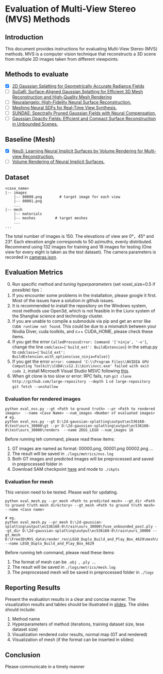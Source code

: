 # Evaluation of Multi-View Stereo (MVS) Methods

## Introduction
This document provides instructions for evaluating Multi-View Stereo (MVS) methods. MVS is a computer vision technique that reconstructs a 3D scene from multiple 2D images taken from different viewpoints.
## Methods to evaluate
- [x] [2D Gaussian Splatting for Geometrically Accurate Radiance Fields](https://github.com/hbb1/2d-gaussian-splatting)
- [ ] [SuGaR: Surface-Aligned Gaussian Splatting for Efficient 3D Mesh Reconstruction and High-Quality Mesh Rendering](https://github.com/Anttwo/SuGaR)
- [ ] [Neuralangelo: High-Fidelity Neural Surface Reconstruction.](https://github.com/NVlabs/neuralangelo)
- [ ] [Meshing Neural SDFs for Real-Time View Synthesis.](https://github.com/hugoycj/torch-bakedsdf)
- [ ] [SUNDAE: Spectrally Pruned Gaussian Fields with Neural Compensation.](https://github.com/RunyiYang/SUNDAE)
- [ ] [Gaussian Opacity Fields: Efficient and Compact Surface Reconstruction in Unbounded Scenes.](https://github.com/autonomousvision/gaussian-opacity-fields)
## Baseline (Mesh)
- [x] [NeuS: Learning Neural Implicit Surfaces by Volume Rendering for Multi-view Reconstruction.](https://github.com/Anttwo/SuGaR)
- [ ] [Volume Rendering of Neural Implicit Surfaces.](https://github.com/lioryariv/volsdf)
## Dataset
```
<case_name>
|-- images             
    |-- 00000.png        # target image for each view
    |-- 00001.png
    ...
|-- mesh
    |-- materials      
    |-- meshes         # target meshes
    ...
...
```
The total number of images is 150. The elevations of view are 0°，45° and 23°. Each elevation angle corresponds to 50 azimuths, evenly distributed. Recommend using 132 images for training and 18 images for testing (One view for every eight is taken as the test dataset). The camera parameters is recorded in [cameras.json](./cameras.json).

## Evaluation Metrics
0. Run specific method and *tuning hyperparameters*  (set voxel_size=0.5 if possible)
tips：
1. If you encounter some problems in the installation, please google it first. Most of the issues have a solution in github issues.
2. It is recommended to install the repository on the Windows system, most methods use Open3d, which is not feasible in the Liunx system of the Shanghai science and technology cluster.
3. If you are unable to compile a submodule via pip and get an error like ```CUDA runtime not found```. This could be due to a mismatch between your Nivdia Diver, cuda toolkits, and c++ CUDA_HOME, please check these items. 
4. If you get the error ```CalledProcessError: Command '['ninja', '-v']```, change the line ```cmdclass={'build_ext': BuildExtension}``` in the setup.py to ```cmdclass={'build_ext': BuildExtension.with_options(use_ninja=False)}```
5. If you get the error ```error: command 'C:\\Program Files\\NVIDIA GPU Computing Toolkit\\CUDA\\v12.1\\bin\\nvcc.exe' failed with exit code 2```, install Microsoft Visual Studio MSVC following [this](https://blog.csdn.net/qq_21488193/article/details/134924533).
6. When git clone is too slow or error: RPC fails, run ```git clone http://github.com/large-repository --depth 1```  ```cd large-repository``` ```git fetch --unshallow```


### Evaluation for rendered images 
```
python eval_nvs.py --gt <Path to ground truth> --pr <Path to rendered images>  --name <Case Name> --num_images <Number of evaluated images>
# eg.
python eval_nvs.py --gt D:\2d-gaussian-splatting\output\ec536168-0\test\ours_30000\gt --pr D:\2d-gaussian-splatting\output\ec536168-0\test\ours_30000\renders  --name 2DGS_LEGO --num_images 18

```
Before running teh command, please read these items:
1. GT images are named as format: 00000.png, 00001.png 00002.png ... 
2. The result will be saved in ```./logs/metrics/nvs.log```
3. Both GT images and predicted images will be preprocessed and saved in preprocessed folder in <Path to rendered images>
4. Download SAM checkpoint [here](https://dl.fbaipublicfiles.com/segment_anything/sam_vit_h_4b8939.pth) and mode to ```./ckpts```

### Evaluation for mesh
This version need to be tested. Please wait for updating.
```
python eval_mesh.py --pr_mesh <Path to predicted mesh> --gt_dir <Path to ground truth mesh directory> --gt_mesh <Path to ground truth mesh> --name <Case name>

# eg.
python eval_mesh.py --pr_mesh D:\2d-gaussian-splatting\output\ec536168-0\train\ours_30000\fuse_unbounded_post.ply --gt_dir D:\2d-gaussian-splatting\output\ec536168-0\train\ours_30000 --gt_mesh D:\Free3D\MVS_data\render_res\LEGO_Duplo_Build_and_Play_Box_4629\mesh\meshes\model.obj --name LEGO_Duplo_Build_and_Play_Box_4629

```
Before running teh command, please read these items:
1. The format of mesh can be ```.obj ```, ```.ply ```...
2. The result will be saved in ```./logs/metrics/mesh.log```
3. The preprocessed mesh will be saved in preprocessed folder in ```./logs```


## Reporting Results
Present the evaluation results in a clear and concise manner. The visualization results and tables should be illustrated in [slides](./res.pptx). 
The slides should include:
1. Method name
2. Hyperparameters of method (iterations, training dataset size, tese dataset size)
3. Visualization rendered color results, normal map  (GT and rendered)
4. Visualization of mesh (if the format can be inserted in slides)

## Conclusion
Please communicate in a timely manner

